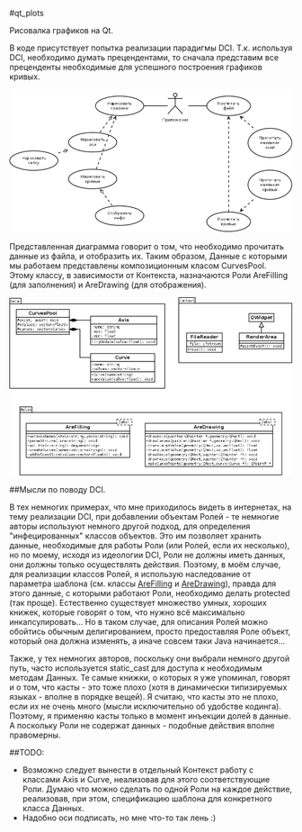 #qt_plots

Рисовалка графиков на Qt.

В коде присутствует попытка реализации парадигмы DCI. Т.к. используя DCI, необходимо думать прецендентами, то сначала представим все преценденты необходимые для успешного построения графиков кривых.

![Use Cases](https://github.com/newmen/qt_plots/blob/master/docs/use_cases.png?raw=true)

Представленная диаграмма говорит о том, что необходимо прочитать данные из файла, и отобразить их. Таким образом, Данные с которыми мы работаем представлены композиционным класом CurvesPool. Этому классу, в зависимости от Контекста, назначаются Роли AreFilling (для заполнения) и AreDrawing (для отображения).

![Classes](https://github.com/newmen/qt_plots/blob/master/docs/classes.png?raw=true)

##Мысли по поводу DCI.

В тех немногих примерах, что мне приходилось видеть в интернетах, на тему реализации DCI, при добавлении объектам Ролей - те немногие авторы используют немного другой подход, для определения "инфецированных" классов объектов. Это им позволяет хранить данные, необходимые для работы Роли (или Ролей, если их несколько), но по моему, исходя из идеологии DCI, Роли не должны иметь данных, они должны только осуществлять действия. Поэтому, в моём случае, для реализации классов Ролей, я использую наследование от параметра шаблона (см. классы [AreFilling](/newmen/qt_plots/blob/master/arefilling.h) и [AreDrawing](/newmen/qt_plots/blob/master/aredrawing.h)), правда для этого данные, с которыми работают Роли, необходимо делать protected (так проще). Естественно существует множество умных, хороших книжек, которые говорят о том, что нужно всё максимально инкапсулировать... Но в таком случае, для описания Ролей можно обойтись обычным делигированием, просто предоставляя Роле объект, который она должна изменять, а иначе совсем таки Java начинается...

Также, у тех немногих авторов, поскольку они выбрали немного другой путь, часто используется static_cast для доступа к необходимым методам Данных. Те самые книжки, о которых я уже упоминал, говорят и о том, что касты - это тоже плохо (хотя в динамически типизируемых языках - вполне в порядке вещей). Я считаю, что касты это не плохо, если их не очень много (мысли исключительно об удобстве кодинга). Поэтому, я применяю касты только в момент инъекции долей в данные. А поскольку Роли не содержат данных - подобные действия вполне правомерны.

##TODO:

- Возможно следует вынести в отдельный Контекст работу с классами Axis и Curve, неализовав для этого соответствующие Роли. Думаю что можно сделать по одной Роли на каждое действие, реализовав, при этом, спецификацию шаблона для конкретного класса Данных.
- Надобно оси подписать, но мне что-то так лень :)
